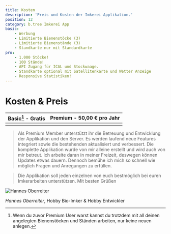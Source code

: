 ```yaml
---
title: Kosten
description: 'Preis und Kosten der Imkerei Applikation.'
position: 12
category: b.tree Imkerei App
basic:
    - Werbung
    - Limitierte Bienenstöcke (3)
    - Limitierte Bienenstände (3)
    - Standkarte nur mit Standardkarte
pro:
    - 1.000 Stöcke!
    - 100 Stände!
    - API Zugang für ICAL und Stockwaage.
    - Standkarte optional mit Satellitenkarte und Wetter Anzeige
    - Responsive Statistiken!
---
```


# Kosten & Preis

|**Basic[^1] - Gratis** | **Premium - 50,00 € pro Jahr** |
|-|-|
|<BaseList :items="basic" icon-color="text-orange-500"></BaseList>|<BaseList :items="pro" icon-color="text-green-500"></BaseList>|

> Als Premium Member unterstützt ihr die Betreuung und Entwicklung der Applikation und den Server. Es werden laufend neue Features integriert sowie die bestehenden aktualisiert und verbessert. Die komplette Applikation wurde von mir alleine erstellt und wird auch von mir betreut. Ich arbeite daran in meiner Freizeit, deswegen können Updates etwas dauern. Dennoch bemühe ich mich so schnell wie möglich Fragen und Anregungen zu erfüllen.

> Die Applikation soll jeden einzelnen von euch bestmöglich bei euren Imkerarbeiten unterstützen.
> Mit besten Grüßen

<CallToActionContent></CallToActionContent>

<img src="/img/hannes.jpg" alt="Hannes Oberreiter" loading=”lazy” />

_Hannes Oberreiter_, Hobby Bio-Imker & Hobby Entwickler

[^1]: Wenn du zuvor Premium User warst kannst du trotzdem mit all deinen angelegten Bienenstöcken und Ständen arbeiten, nur keine neuen anlegen.

